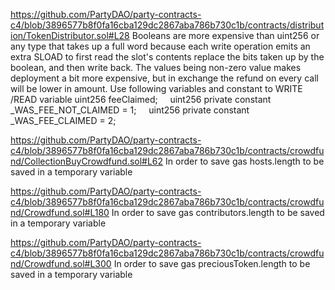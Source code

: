 https://github.com/PartyDAO/party-contracts-c4/blob/3896577b8f0fa16cba129dc2867aba786b730c1b/contracts/distribution/TokenDistributor.sol#L28
Booleans are more expensive than uint256 or any type that takes up a full word because each write operation emits an extra SLOAD to first read the slot's contents replace the bits taken up by the boolean, and then write back.
The values being non-zero value makes deployment a bit more expensive, but in exchange the refund on every call will be lower in amount.
Use following variables and constant to WRITE /READ
    variable uint256 feeClaimed;
    uint256 private constant _WAS_FEE_NOT_CLAIMED = 1;
    uint256 private constant _WAS_FEE_CLAIMED = 2;


https://github.com/PartyDAO/party-contracts-c4/blob/3896577b8f0fa16cba129dc2867aba786b730c1b/contracts/crowdfund/CollectionBuyCrowdfund.sol#L62
In order to save gas hosts.length to be saved in a temporary variable

https://github.com/PartyDAO/party-contracts-c4/blob/3896577b8f0fa16cba129dc2867aba786b730c1b/contracts/crowdfund/Crowdfund.sol#L180
In order to save gas contributors.length to be saved in a temporary variable

https://github.com/PartyDAO/party-contracts-c4/blob/3896577b8f0fa16cba129dc2867aba786b730c1b/contracts/crowdfund/Crowdfund.sol#L300
In order to save gas preciousToken.length to be saved in a temporary variable